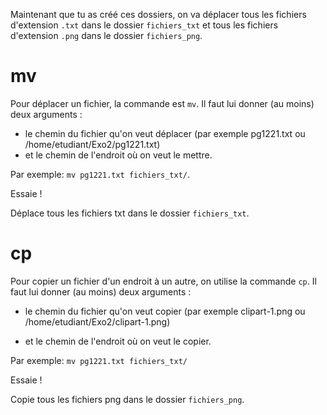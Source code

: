 Maintenant que tu as créé ces dossiers, on va déplacer tous les fichiers d'extension `.txt` dans le dossier `fichiers_txt` et tous les fichiers d'extension `.png` dans le dossier `fichiers_png`.

# mv

Pour déplacer un fichier, la commande est `mv`. Il faut lui donner (au moins) deux arguments :
* le chemin du fichier qu'on veut déplacer (par exemple pg1221.txt ou /home/etudiant/Exo2/pg1221.txt)
* et le chemin de l'endroit où on veut le mettre.

Par exemple: `mv pg1221.txt fichiers_txt/`.

Essaie !

Déplace tous les fichiers txt dans le dossier `fichiers_txt`.

# cp

Pour copier un fichier d'un endroit à un autre, on utilise la commande `cp`. Il faut lui donner (au moins) deux arguments :
* le chemin du fichier qu'on veut copier (par exemple clipart-1.png ou /home/etudiant/Exo2/clipart-1.png)

* et le chemin de l'endroit où on veut le copier.

Par exemple: `mv pg1221.txt fichiers_txt/`

Essaie !

Copie tous les fichiers png dans le dossier `fichiers_png`.
